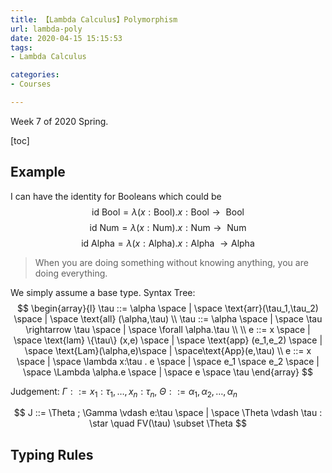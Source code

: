 ```yaml
---
title: 【Lambda Calculus】Polymorphism
url: lambda-poly
date: 2020-04-15 15:15:53
tags: 
- Lambda Calculus

categories: 
- Courses

---
```


Week 7 of 2020 Spring.

<!--more-->

[toc]

## Example

I can have the identity for Booleans which could be 
$$\text{id Bool} = \lambda (x: \text{Bool}).x : \text{Bool} \rightarrow\text{ Bool}$$
$$\text{id Num} = \lambda (x: \text{Num}).x : \text{Num} \rightarrow\text{ Num}$$
$$\text{id Alpha} = \lambda (x: \text{Alpha}).x : \text{Alpha }\rightarrow \text{Alpha}$$

> When you are doing something without knowing anything, you are doing everything.

We simply assume a base type. Syntax Tree:
$$
\begin{array}{l}
  \tau ::= \alpha \space | \space \text{arr}(\tau_1,\tau_2) \space | \space \text{all} (\alpha,\tau) \\
  \tau ::= \alpha \space | \space \tau \rightarrow \tau \space | \space \forall \alpha.\tau \\
  \\
  e ::= x \space | \space \text{lam} \{\tau\} (x,e) \space | \space \text{app} (e_1,e_2) \space | \space \text{Lam}(\alpha,e)\space | \space\text{App}(e,\tau) \\
  e ::= x \space | \space \lambda x:\tau . e \space | \space e_1 \space e_2 \space | \space \Lambda \alpha.e \space | \space e \space \tau
\end{array}
$$

Judgement: $\Gamma ::= x_1:\tau_1, \ldots, x_n:\tau_n$, $\Theta ::= \alpha_1, \alpha_2, \ldots, \alpha_n$

$$
J ::= \Theta ; \Gamma \vdash e:\tau \space | \space \Theta \vdash \tau : \star \quad FV(\tau) \subset \Theta
$$

## Typing Rules

